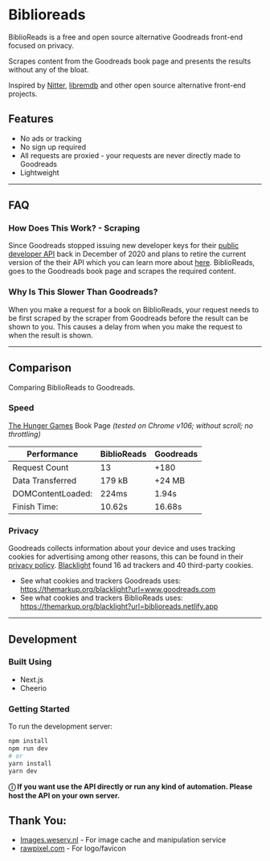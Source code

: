 
# Biblioreads

BiblioReads is a free and open source alternative Goodreads front-end focused on privacy. 

Scrapes content from the Goodreads book page and presents the results without any of the bloat.

Inspired by [Nitter](https://github.com/zedeus/nitter), [libremdb](https://github.com/zyachel/libremdb) and other open source alternative front-end projects.

## Features

- No ads or tracking
- No sign up required
- All requests are proxied - your requests are never directly made to Goodreads
- Lightweight

---
## FAQ

### How Does This Work? - Scraping
Since Goodreads stopped issuing new developer keys for their [public developer API](https://www.goodreads.com/api) back in December of 2020 and plans to retire the current version of the their API which you can learn more about [here](https://help.goodreads.com/s/article/Does-Goodreads-support-the-use-of-APIs). BiblioReads, goes to the Goodreads book page and scrapes the required content. 

### Why Is This Slower Than Goodreads?
When you make a request for a book on BiblioReads, your request needs to be first scraped by the scraper from Goodreads before the result can be shown to you. This causes a delay from when you make the request to when the result is shown.

---
## Comparison
Comparing BiblioReads to Goodreads.

### Speed

  [The Hunger Games](https://www.goodreads.com/book/show/2767052-the-hunger-games) Book Page 
  *(tested on Chrome v106; without scroll; no throttling)*

  | Performance              | BiblioReads| Goodreads|
  | ------------------------ | -------- | ------ |
  | Request Count            | 13       | +180   |
  | Data Transferred         | 179 kB   | +24 MB |
  | DOMContentLoaded:        | 224ms    | 1.94s  |
  | Finish Time:             | 10.62s   | 16.68s |

### Privacy

Goodreads collects information about your device and uses tracking cookies for advertising among other reasons, this can be found in their [privacy policy](https://www.goodreads.com/about/privacy). [Blacklight](https://themarkup.org/blacklight) found 16 ad trackers and 40 third-party cookies.

- See what cookies and trackers Goodreads uses: https://themarkup.org/blacklight?url=www.goodreads.com
- See what cookies and trackers BiblioReads uses: https://themarkup.org/blacklight?url=biblioreads.netlify.app

---
## Development 

### Built Using
- Next.js
- Cheerio

### Getting Started
To run the development server:

```bash
npm install
npm run dev
# or
yarn install
yarn dev
```
**ⓘ If you want use the API directly or run any kind of automation. Please host the API on your own server.**

## Thank You:
* [Images.weserv.nl](https://images.weserv.nl/) - For image cache and manipulation service 
* [rawpixel.com](https://www.rawpixel.com/image/6723403/open-book-education-icon-flat-graphic-vector) - For logo/favicon